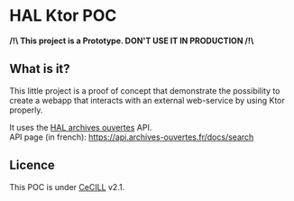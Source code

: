 # HAL Ktor POC #

**/!\ This project is a Prototype. DON'T USE IT IN PRODUCTION /!\\**

## What is it? ##

This little project is a proof of concept that demonstrate the possibility to create 
a webapp that interacts with an external web-service by using Ktor properly.

It uses the [HAL archives ouvertes](https://hal.archives-ouvertes.fr) API.  
API page (in french): https://api.archives-ouvertes.fr/docs/search

## Licence ##

This POC is under [CeCILL](https://cecill.info/licences/Licence_CeCILL_V2.1-en.txt) v2.1.
